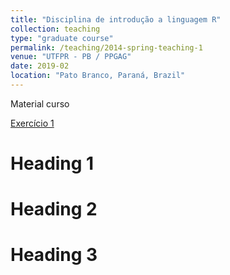 ```yaml
---
title: "Disciplina de introdução a linguagem R"
collection: teaching
type: "graduate course"
permalink: /teaching/2014-spring-teaching-1
venue: "UTFPR - PB / PPGAG"
date: 2019-02
location: "Pato Branco, Paraná, Brazil"
---
```


Material curso

[Exercício 1](https://rpertille.shinyapps.io/teste/)



Heading 1
======

Heading 2
======

Heading 3
======
